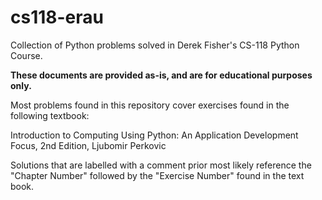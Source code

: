 # cs118-erau
Collection of Python problems solved in Derek Fisher's CS-118 Python Course.

**These documents are provided as-is, and are for educational purposes only.**

Most problems found in this repository cover exercises found in the following textbook:

Introduction to Computing Using Python: An Application Development Focus, 2nd Edition, Ljubomir Perkovic

Solutions that are labelled with a comment prior most likely reference the "Chapter Number" followed by the "Exercise Number" found in the text book.


